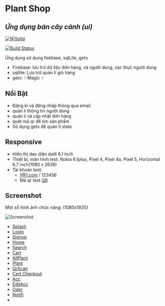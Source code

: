 # Plant Shop
## _Ứng dụng bán cây cảnh (ui)_

[![N|Solid](https://i0.wp.com/imgur.com/7XYLtyf.png?w=910&ssl=1)](https://vqh2602-my.sharepoint.com/:f:/g/personal/vqh2602_vqh2602_onmicrosoft_com/EjwnyvR-3i9OjOZgtIbXcZwBBrHoxoM71ZqSraJEeK64Kg?e=siyTEn)

[![Build Status](https://travis-ci.org/joemccann/dillinger.svg?branch=master)](https://github.com/vqh2602/PlantShop)

Ứng dụng sử dụng firebase, sqlLite, getx

- Firebase: lưu trữ dữ liệu đơn hàng, và người dùng, xác thực người dùng
- sqllite: Lưu trữ quản lí giỏ hàng
- getx: ✨Magic ✨

## Nổi Bật

- Đăng kí và đăng nhập thông qua email
- quản lí thông tin người dùng
- quản lí và cập nhật đơn hàng
- quét mã qr để tìm sản phẩm
- Sử dụng getx để quản lí state

## Responsive
- Hiển thị dao diện dưới 6.1 inch
- Thiết bị, màn hình test: Nokia 6.1plus, Pixel 4, Pixel 4a, Pixel 5, Horizontal 6.7 inch(1080 x 2636)
- Tài khoản test:
  - 1@1.com / 123456
  - Mã qr test [QR](https://blogger.googleusercontent.com/img/a/AVvXsEi2FwgDs8iazo_SbMyc2o1YhSBVNhgHhN5PTDnYQXOFvnhrMY4sF9GSFzvU68S1lsIwF8ZwYpILL5TItm_OTjUuqSDReh01_7kM3VTN5dITsyGROb3ItECvFrW6sSKlPKIzJudx4TI_4rSRW1L5rsRmjmhKIGLZyAqAf1fX-e2JPbtBnaoXD7cMwo9x)

## Screenshot

Một số hình ảnh chức năng: (1080x1920)

![Screenshot](https://blogger.googleusercontent.com/img/b/R29vZ2xl/AVvXsEgblMHE0u99EsuDZVHQRZxOO6KwHeRem7wkOqiBIHGao1WrYZ4bSxTkpmkVF680OQkDLw3kYOtzZL0UPvpb5G5OGu9dqwVj14hPpeQuSgQY6N40WeOmza0DmdV_alq_2aN6pPsf0wr6ZW9myOaCKko5BJZjEcigr2wBhTvh2sbshBSOxpBBOCZK_xJG/s320/Screenshot_2022-08-14-14-48-19%5B1%5D.png)

- [Splash](https://blogger.googleusercontent.com/img/a/AVvXsEh6DKJ1cC6SBT3_A2W8ccb5mtD_sfPXjEalxvRmYiIrH9_424uX-O5Fxlxq-nw1sIhHvwkl0jMf0kmgTSDhp6U-KlHNItC9Zy5zhA-0mZqIWkQ7Nr8R69FOwpIu4V3PHnV8i_17eylvYuAOQf3nb9BeZhG2V7VMtmmJWxIHjbmq35tl1nkCLU79jljq)
- [Login](https://blogger.googleusercontent.com/img/a/AVvXsEgFBLaRQRWOV_zgI8OhYxOf6Uyv7UOs3ldlXT-GrJ7ZH2vSH9YvIGUXJrF40zLDTgKpyTCxmNHfjfB1K-OXcZfIEJTkTc5ifzp1RW9gw5ErRUX3p60g1q4WEssT4nx7AzVdSl61JkCZzT2l5-wpPXWuXzoD3UfAxrfknQCWWM1s0CnQvCdOb7nYmPXU)
- [Signup](https://blogger.googleusercontent.com/img/a/AVvXsEgGvPUKBAcPVc4K1wAOiAFxaF77h0OCB7Xz_psXudUtBP9X73YQM7lc_7VyqaYiD_vXYoh7d3JEYDoHWseeZR7Jsb9nO7yyK5nCGpyaKHfcQ6Co_ccJzlYTyp3boQrTF_vI5NhyR2fpEZb7cufkLnzBqiqE2sK8_q4gsFUCMVBrEyGAG2Z1AGDxhrCY)
- [Home](https://blogger.googleusercontent.com/img/b/R29vZ2xl/AVvXsEgblMHE0u99EsuDZVHQRZxOO6KwHeRem7wkOqiBIHGao1WrYZ4bSxTkpmkVF680OQkDLw3kYOtzZL0UPvpb5G5OGu9dqwVj14hPpeQuSgQY6N40WeOmza0DmdV_alq_2aN6pPsf0wr6ZW9myOaCKko5BJZjEcigr2wBhTvh2sbshBSOxpBBOCZK_xJG/s1000/Screenshot_2022-08-14-14-48-19%5B1%5D.png)
- [Search](https://blogger.googleusercontent.com/img/a/AVvXsEj493GJaEYYkTQ8dwXuhfuXp24yvrxE74A9F5x2ru40_rCJEI3TM9ulyBLF2xluA1fxPj7H2Qfg7A_oTFtUmzaqMliRKlMFfgEXq8lPY7ojH5v2cWvvXul11zfSIFW8GMNMr7xVuryO9rpiCVl7V6Ttzgl2ZNt9f-tD16TU39HpdOY80uoy-UqmUg_z)
- [Cart](https://blogger.googleusercontent.com/img/a/AVvXsEiHWL_rE786P33ivFC2DNym9g-QiK4Mb-lvNE-7LU2pg8u99jrqR_QwXmdD5nSd7iB7I7kEnt02O-SGmFk08lTJPBuMWjNdllpzmPW1HG7ARNFXoChkHsJRIi1WtsaOFsiFXGsTHH3fx49mbpS08DCpJwEmX3fhAlp72Aw9racbv2HL9ZsgEmcvJ_hY)
- [AllPlant](https://blogger.googleusercontent.com/img/a/AVvXsEgNLlcM05UGRQvXyNntjNH0kD-ajBSjgqlQ0JkcYhxtsDtrr51s9G1m6kYrqdKW4WmFyAGeBrPdW9FqNE-LDWKWCZPBmeOuz6hJTKx5RcAKm0RYA_KLcHjTSY_wKSsggiX6LwYLfiBXuekhWnLljjVbSPSSYgLHmY--3MIU7oINV61M7UQTj_7OUjuu)
- [Plant](https://blogger.googleusercontent.com/img/a/AVvXsEjNrCJp0YCDfbWE67IJbOpYOxG-uHgRtoSCS_uQaK5L9MDaVJoR3BdCtKdqvLol_cVd0qPlJy3O3v-IICyBCYphrvD869cJvhXurz-w2_ndMam_wpaXwUlAexl9vqeIV6_9cm2zekHyq8P8iOmRtfdRqLkBlcYMBn_HViTYq2z4RXxKQC3irgk2i4Vu)
- [QrScan](https://blogger.googleusercontent.com/img/a/AVvXsEjXUHPoupJhhyCl0rhy39Dtub-zRLQJ2mAfsQqDSdFePE58Qvz8g9hXhhWez2CiaG6ruLBLRhoIeRuPAvUXn8nBDdREcslaHoDsjDFbTrvuamOmHs6Y4H1zZfO7C1qkEhayuEHk7dmj7ozW8Piaev_vgCnJCsS9upniBf4ryKXd5WkEaTPS74sMsmU3)
- [Cart Checkout](https://blogger.googleusercontent.com/img/a/AVvXsEiFdEEo0dvMbCwAjk8y2ZHA5DMOclPyMPkwPK3unsnCPF6YhVqlQX2JE78IfYERUP94_rUUdXJvcVufhOfA9ziYbBgB2WfKUaeSd9kh8G7fYjI1lbeFU5HXLbfBPbyFybUqvULywmXBFss8Y-Vx3BZc5mDs9fUQJcl7U0QQgHfDnbXmD1ZgH9UwzDZV)
- [Acc](https://blogger.googleusercontent.com/img/a/AVvXsEhrUQeESxTdnbT9EIMcGquESCR2hP_0JX784690nGCnp3ds_6wDlfZc0o-2CdjXTafyLMCYfnjhN0Nzqbhzj2o2cuCcgDxutGyNtXVscJe_qfVP-sUeIHTK0k1j4cvmw4aECJNgQgQud8OFGEtN_1-nhc2AXO9cePIiFFDV9n_6BkUtbyoCR9P6KwW6)
- [EditAcc](https://blogger.googleusercontent.com/img/a/AVvXsEif5tlscEgwBH9lqDRgvnS7qjPbOxOKOLzAR8TuzyjxusA_htmlOr3f5MsiqPb5H26opFKFMnKAeq7_OghBYwwmnNuQbsBKqUtsDo4-dHizy661AXB-nA0cvmrrVz9PrxPK7zdAjV1hX510AaKciO2BpORu6zh_UXm-fIAAh1LhU8_5f8eqLzWsVFuB)
- [Oder](https://blogger.googleusercontent.com/img/a/AVvXsEgMVSOwVGGTorNKInvpywXXSluDmPMdlTcjREbngKrLAnFTpukrBmu36QK8Ln5xownqyeYXlIZYOXIkc_FQqcjIOktQV0Kl9Ie90elgwQCiaO4SvYzmZSMXhXppiwkxQE0Lcx1RyVFLASrN0OimHUca4qZqNT36UCmvuQXzaMCshNAgqPqiruha71RC)
- [Notifi](https://blogger.googleusercontent.com/img/a/AVvXsEgsDdWvwyodo8fSFGzz3S9pRVLi8tDvLcYzeQTAqj60GjY5w3jwdzsdQq0sQ4WZ1o7DHjrofJpPAj6447-a-5g0sB3L5_7ozPm388_25EPsjeeZncbF3RIYw3anj46iImCJ7Szqsrg94qEBlgZ8xapC4ioCx8rwdc19kHRtvPNYZN1XGT6_Qm1-pwwZ)
- 


